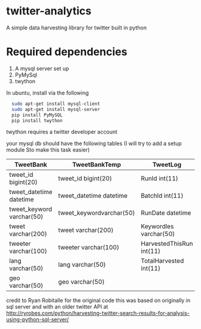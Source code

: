 twitter-analytics
=================

A simple data harvesting library for twitter built in python

Required dependencies
=====================

1. A mysql server set up
2. PyMySql
3. twython

In ubuntu, install via the following

``` bash
  sudo apt-get install mysql-client
  sudo apt-get install mysql-server
  pip install PyMySQL
  pip install twython
```

twython requires a twitter developer account

your mysql db should have the following tables (I will try to add a setup module
Sto make this task easier)

TweetBank                |TweetBankTemp           |TweetLog
-------------------------|------------------------|--------
tweet_id bigint(20)      |tweet_id bigint(20)     |RunId int(11)
tweet_datetime datetime  |tweet_datetime datetime |BatchId int(11)
tweet_keyword varchar(50)|tweet_keywordvarchar(50)|RunDate datetime
tweet varchar(200)       |tweet varchar(200)      |Keywordles varchar(50)
tweeter varchar(100)     |tweeter varchar(100)    |HarvestedThisRun int(11)
lang varchar(50)         |lang varchar(50)        |TotalHarvested int(11)
geo varchar(50)          |geo varchar(50)         |

credit to Ryan Robitalle for the original code this was based on originally in
sql server and with an older twitter API at
http://ryrobes.com/python/harvesting-twitter-search-results-for-analysis-using-python-sql-server/
